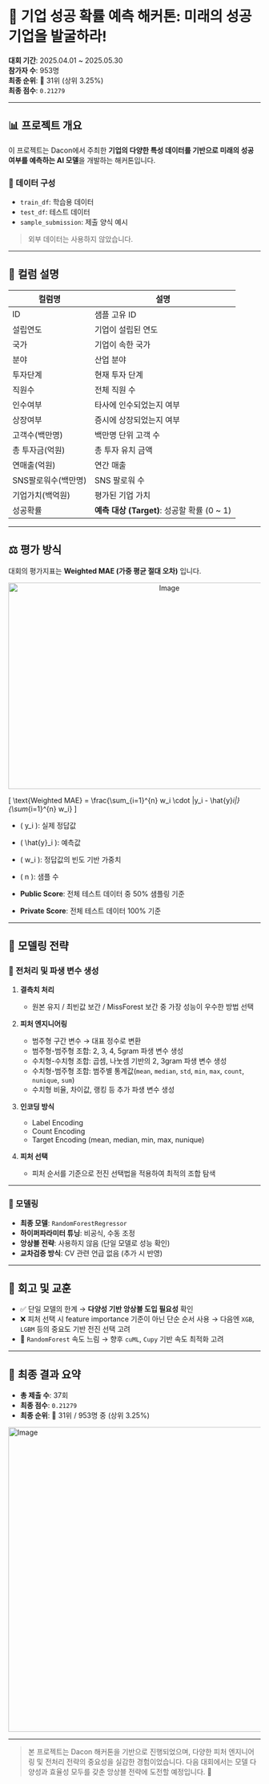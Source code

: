 # 🚀 기업 성공 확률 예측 해커톤: 미래의 성공기업을 발굴하라!

**대회 기간**: 2025.04.01 ~ 2025.05.30  
**참가자 수**: 953명  
**최종 순위**: 🥉 31위 (상위 3.25%)  
**최종 점수**: `0.21279`

---

## 📊 프로젝트 개요

이 프로젝트는 Dacon에서 주최한 **기업의 다양한 특성 데이터를 기반으로 미래의 성공 여부를 예측하는 AI 모델**을 개발하는 해커톤입니다.

### 📁 데이터 구성

- `train_df`: 학습용 데이터
- `test_df`: 테스트 데이터
- `sample_submission`: 제출 양식 예시

> 외부 데이터는 사용하지 않았습니다.

---

## 📄 컬럼 설명

| 컬럼명             | 설명                             |
|------------------|----------------------------------|
| ID               | 샘플 고유 ID                     |
| 설립연도           | 기업이 설립된 연도                   |
| 국가              | 기업이 속한 국가                    |
| 분야              | 산업 분야                          |
| 투자단계           | 현재 투자 단계                      |
| 직원수            | 전체 직원 수                        |
| 인수여부           | 타사에 인수되었는지 여부                |
| 상장여부           | 증시에 상장되었는지 여부               |
| 고객수(백만명)      | 백만명 단위 고객 수                   |
| 총 투자금(억원)     | 총 투자 유치 금액                    |
| 연매출(억원)        | 연간 매출                           |
| SNS팔로워수(백만명) | SNS 팔로워 수                        |
| 기업가치(백억원)    | 평가된 기업 가치                      |
| 성공확률           | **예측 대상 (Target)**: 성공할 확률 (0 ~ 1) |

---

## ⚖️ 평가 방식

대회의 평가지표는 **Weighted MAE (가중 평균 절대 오차)** 입니다.

<p align="center">
  <img width="627" height="411" alt="Image" src="https://github.com/user-attachments/assets/97da37f2-614c-4577-8870-2e5b575bcfb8" />
</p>

\[
\text{Weighted MAE} = \frac{\sum_{i=1}^{n} w_i \cdot |y_i - \hat{y}_i|}{\sum_{i=1}^{n} w_i}
\]

- \( y_i \): 실제 정답값  
- \( \hat{y}_i \): 예측값  
- \( w_i \): 정답값의 빈도 기반 가중치  
- \( n \): 샘플 수

- **Public Score**: 전체 테스트 데이터 중 50% 샘플링 기준  
- **Private Score**: 전체 테스트 데이터 100% 기준

---

## 🧰 모델링 전략

### 📌 전처리 및 파생 변수 생성

1. **결측치 처리**  
   - 원본 유지 / 최빈값 보간 / MissForest 보간 중 가장 성능이 우수한 방법 선택

2. **피처 엔지니어링**  
   - 범주형 구간 변수 → 대표 정수로 변환  
   - 범주형-범주형 조합: 2, 3, 4, 5gram 파생 변수 생성  
   - 수치형-수치형 조합: 곱셈, 나눗셈 기반의 2, 3gram 파생 변수 생성  
   - 수치형-범주형 조합: 범주별 통계값(`mean`, `median`, `std`, `min`, `max`, `count`, `nunique`, `sum`)  
   - 수치형 비율, 차이값, 랭킹 등 추가 파생 변수 생성

3. **인코딩 방식**  
   - Label Encoding  
   - Count Encoding  
   - Target Encoding (mean, median, min, max, nunique)

4. **피처 선택**  
   - 피처 순서를 기준으로 전진 선택법을 적용하여 최적의 조합 탐색

---

### 🧠 모델링

- **최종 모델**: `RandomForestRegressor`  
- **하이퍼파라미터 튜닝**: 비공식, 수동 조정  
- **앙상블 전략**: 사용하지 않음 (단일 모델로 성능 확인)  
- **교차검증 방식**: CV 관련 언급 없음 (추가 시 반영)

---

## 📝 회고 및 교훈

- ✅ 단일 모델의 한계 → **다양성 기반 앙상블 도입 필요성** 확인
- ❌ 피처 선택 시 feature importance 기준이 아닌 단순 순서 사용 → 다음엔 `XGB`, `LGBM` 등의 중요도 기반 전진 선택 고려
- 🐢 `RandomForest` 속도 느림 → 향후 `cuML`, `Cupy` 기반 속도 최적화 고려

---

## 🌟 최종 결과 요약

- **총 제출 수**: 37회  
- **최종 점수**: `0.21279`  
- **최종 순위**: 🥉 31위 / 953명 중 (상위 3.25%)

<img width="1502" height="607" alt="Image" src="https://github.com/user-attachments/assets/55c2e249-ca82-4fb8-afef-c86594d56cf3" />

---

> 본 프로젝트는 Dacon 해커톤을 기반으로 진행되었으며, 다양한 피처 엔지니어링 및 전처리 전략의 중요성을 실감한 경험이었습니다. 다음 대회에서는 모델 다양성과 효율성 모두를 갖춘 앙상블 전략에 도전할 예정입니다. 🚀
